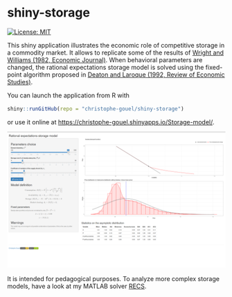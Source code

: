 # shiny-storage

[![License: MIT](https://img.shields.io/badge/License-MIT-yellow.svg)](https://opensource.org/licenses/MIT)

This shiny application illustrates the economic role of competitive storage in a
commodity market. It allows to replicate some of the results of [Wright and
Williams (1982, Economic Journal)](https://doi.org/10.2307/2232552). When
behavioral parameters are changed, the rational expectations storage model is
solved using the fixed-point algorithm proposed in [Deaton and Laroque (1992,
Review of Economic Studies)](https://doi.org/10.2307/2297923).

You can launch the application from R with
```r
shiny::runGitHub(repo = "christophe-gouel/shiny-storage")
```
or use it online at
<https://christophe-gouel.shinyapps.io/Storage-model/>.

![](screenshot.png)

It is intended for pedagogical purposes. To analyze more complex storage models,
have a look at my MATLAB solver
[RECS](https://github.com/christophe-gouel/RECS).
